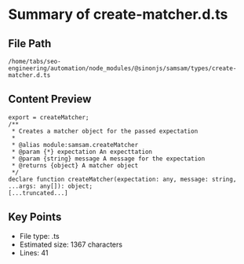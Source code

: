 # Summary of create-matcher.d.ts
  
## File Path
`/home/tabs/seo-engineering/automation/node_modules/@sinonjs/samsam/types/create-matcher.d.ts`

## Content Preview
```
export = createMatcher;
/**
 * Creates a matcher object for the passed expectation
 *
 * @alias module:samsam.createMatcher
 * @param {*} expectation An expecttation
 * @param {string} message A message for the expectation
 * @returns {object} A matcher object
 */
declare function createMatcher(expectation: any, message: string, ...args: any[]): object;
[...truncated...]
```

## Key Points
- File type: .ts
- Estimated size: 1367 characters
- Lines: 41
